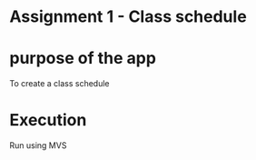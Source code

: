 # Assignment 1 - Class schedule

# purpose of the app
To create a class schedule

# Execution
Run using MVS
